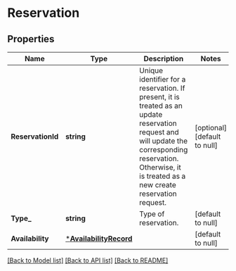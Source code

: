 # Reservation

## Properties
Name | Type | Description | Notes
------------ | ------------- | ------------- | -------------
**ReservationId** | **string** | Unique identifier for a reservation. If present, it is treated as an update reservation request and will update the corresponding reservation. Otherwise, it is treated as a new create reservation request. | [optional] [default to null]
**Type_** | **string** | Type of reservation. | [default to null]
**Availability** | [***AvailabilityRecord**](AvailabilityRecord.md) |  | [default to null]

[[Back to Model list]](../README.md#documentation-for-models) [[Back to API list]](../README.md#documentation-for-api-endpoints) [[Back to README]](../README.md)

